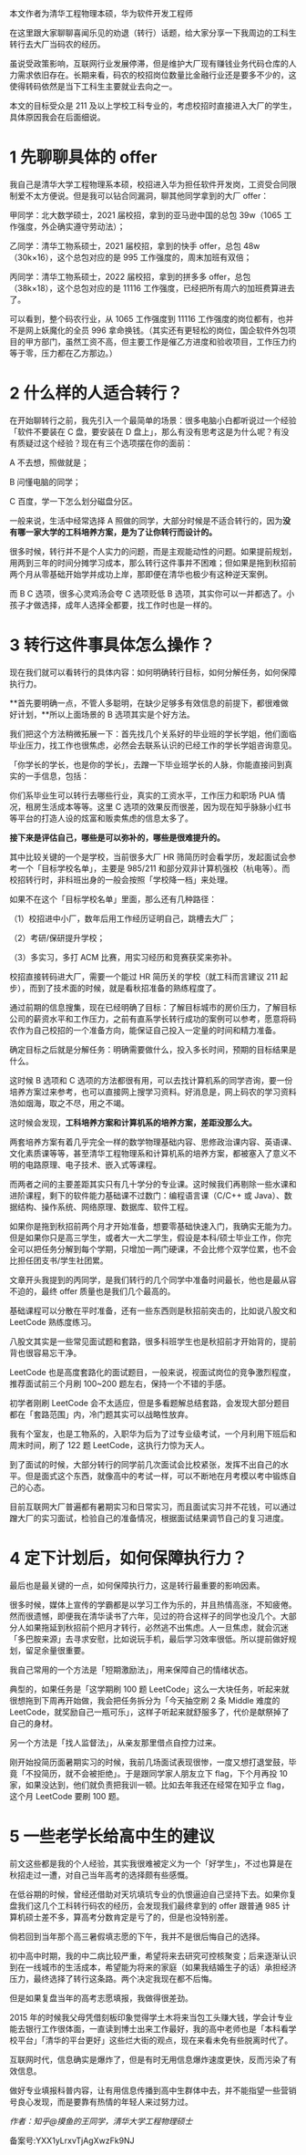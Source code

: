 本文作者为清华工程物理本硕，华为软件开发工程师

在这里跟大家聊聊喜闻乐见的劝退（转行）话题，给大家分享一下我周边的工科生转行去大厂当码农的经历。

虽说受政策影响，互联网行业发展停滞，但是维护大厂现有赚钱业务代码仓库的人力需求依旧存在。长期来看，码农的校招岗位数量比金融行业还是要多不少的，这使得转码依然是当下工科生主要就业去向之一。

本文的目标受众是 211 及以上学校工科专业的，考虑校招时直接进入大厂的学生，具体原因我会在后面细说。

# 1 先聊聊具体的 offer

我自己是清华大学工程物理系本硕，校招进入华为担任软件开发岗，工资受合同限制爱不太方便说。但是我可以钻合同漏洞，聊其他同学拿到的大厂 offer：

甲同学：北大数学硕士，2021 届校招，拿到的亚马逊中国的总包 39w（1065 工作强度，外企确实遵守劳动法）； 

乙同学：清华工物系硕士，2021 届校招，拿到的快手 offer，总包 48w（30k×16），这个总包对应的是 995 工作强度的，周末加班有双倍；

丙同学：清华工物系硕士，2022 届校招，拿到的拼多多 offer，总包（38k×18），这个总包对应的是 11116 工作强度，已经把所有周六的加班费算进去了。

可以看到，整个码农行业，从 1065 工作强度到 11116 工作强度的岗位都有，也并不是网上妖魔化的全员 996 拿命换钱。（其实还有更轻松的岗位，国企软件外包项目的甲方部门，虽然工资不高，但主要工作是催乙方进度和验收项目，工作压力约等于零，压力都在乙方那边。）

# 2 什么样的人适合转行？

在开始聊转行之前，我先引入一个最简单的场景：很多电脑小白都听说过一个经验「软件不要装在 C 盘，要安装在 D 盘上」，那么有没有思考这是为什么呢？有没有质疑过这个经验？现在有三个选项摆在你的面前：

A 不去想，照做就是；

B 问懂电脑的同学；

C 百度，学一下怎么划分磁盘分区。

一般来说，生活中经常选择 A 照做的同学，大部分时候是不适合转行的，因为**没有哪一家大学的工科培养方案，是为了让你转行而设计的。**

很多时候，转行并不是个人实力的问题，而是主观能动性的问题。如果提前规划，用两到三年的时间分摊学习成本，那么转行这件事并不困难；但如果是拖到秋招前两个月从零基础开始学并成功上岸，那即便在清华也极少有这种逆天案例。

而 B C 选项，很多心灵鸡汤会夸 C 选项贬低 B 选项，其实你可以一并都选了。小孩子才做选择，成年人选择全都要，找工作时也是一样的。

# 3 转行这件事具体怎么操作？

现在我们就可以看转行的具体内容：如何明确转行目标，如何分解任务，如何保障执行力。

**首先要明确一点，不管人多聪明，在缺少足够多有效信息的前提下，都很难做好计划，**所以上面场景的 B 选项其实是个好方法。

我们把这个方法稍微拓展一下：首先找几个关系好的毕业班的学长学姐，他们面临毕业压力，找工作也很焦虑，必然会去联系认识的已经工作的学长学姐咨询意见。

「你学长的学长，也是你的学长」，去蹭一下毕业班学长的人脉，你能直接问到真实的一手信息，包括：

你们系毕业生可以转行去哪些行业，真实的工资水平，工作压力和职场 PUA 情况，租房生活成本等等。这里 C 选项的效果反而很差，因为现在知乎脉脉小红书等平台的打造人设的炫富和贩卖焦虑的信息太多了。

**接下来是评估自己，哪些是可以弥补的，哪些是很难提升的。**

其中比较关键的一个是学校，当前很多大厂 HR 筛简历时会看学历，发起面试会参考一个「目标学校名单」，主要是 985/211 和部分双非计算机强校（杭电等）。而校招转行时，非科班出身的一般会按照「学校降一档」来处理。

如果不在这个「目标学校名单」里面，那么还有几种路径：

（1）校招进中小厂，数年后用工作经历证明自己，跳槽去大厂；

（2）考研/保研提升学校；

（3）多实习，多打 ACM 比赛，用实习经历和竞赛获奖来弥补。

校招直接转码进大厂，需要一个能过 HR 简历关的学校（就工科而言建议 211 起步），而到了技术面的时候，就是看秋招准备的熟练程度了。

通过前期的信息搜集，现在已经明确了目标：了解目标城市的房价压力，了解目标公司的薪资水平和工作压力，之前有直系学长转行成功的案例可以参考，愿意将码农作为自己校招的一个准备方向，能保证自己投入一定量的时间和精力准备。

确定目标之后就是分解任务：明确需要做什么，投入多长时间，预期的目标结果是什么。

这时候 B 选项和 C 选项的方法都很有用，可以去找计算机系的同学咨询，要一份培养方案过来参考，也可以直接网上搜学习资料。好消息是，网上码农的学习资料浩如烟海，取之不尽，用之不竭。

这时候会发现，**工科培养方案和计算机系的培养方案，差距没那么大。**

两套培养方案有着几乎完全一样的数学物理基础内容、思修政治课内容、英语课、文化素质课等等，甚至清华工程物理系和计算机系的培养方案，都被塞入了意义不明的电路原理、电子技术、嵌入式等课程。

而两者之间的主要差距其实只有几十学分的专业课。这时候我们再剔除一些水课和进阶课程，剩下的软件能力基础课不过数门：编程语言课（C/C++ 或 Java）、数据结构、操作系统、网络原理、数据库、软件工程。

如果你是拖到秋招前两个月才开始准备，想要零基础快速入门，我确实无能为力。但是如果你只是高三学生，或者大一大二学生，假设是本科/硕士毕业工作，你完全可以把任务分解到每个学期，只增加一两门硬课，不会比修个双学位累，也不会比担任团支书/学生社团累。

文章开头我提到的丙同学，是我们转行的几个同学中准备时间最长，他也是最从容不迫的，最终 offer 质量也是我们几个最高的。

基础课程可以分散在平时准备，还有一些东西则是秋招前突击的，比如说八股文和 LeetCode 熟练度练习。

八股文其实是一些常见面试题和套路，很多科班学生也是秋招前才开始背的，提前背也很容易忘干净。

LeetCode 也是高度套路化的面试题目，一般来说，视面试岗位的竞争激烈程度，推荐面试前三个月刷 100\~200 题左右，保持一个不错的手感。

初学者刚刷 LeetCode 会不太适应，但是多看题解总结套路，会发现大部分题目都在「套路范围」内，冷门题其实可以战略性放弃。

我有个室友，也是工物系的，入职华为后为了过专业级考试，一个月利用下班后和周末时间，刷了 122 题 LeetCode，这执行力惊为天人。

到了面试的时候，大部分转行的同学前几次面试会比校紧张，发挥不出自己的水平。但是面式这个东西，就像高中的考试一样，可以不断地在月考模以考中锻炼自己的心态。

目前互联网大厂普遍都有暑期实习和日常实习，而且面试实习并不花钱，可以通过蹭大厂的实习面试，检验自己的准备情况，根据面试结果调节自己的复习进度。

# 4 定下计划后，如何保障执行力？

最后也是最关键的一点，如何保障执行力，这是转行最重要的影响因素。

很多时候，媒体上宣传的学霸都是以学习工作为乐的，并且热情高涨，不知疲倦。然而很遗憾，即便我在清华读书了六年，见过的符合这样子的同学也没几个。大部分人如果拖延到秋招前个把月才转行，必然逃不出焦虑。人一旦焦虑，就会沉迷「多巴胺来源」去寻求安慰，比如说玩手机，最后学习效率很低。所以提前做好规划，留足余量很重要。

我自己常用的一个方法是「短期激励法」，用来保障自己的情绪状态。

典型的，如果任务是「这学期刷 100 题 LeetCode」这么一大块任务，听起来就很想拖到下周再开始做，我会把任务拆分为「今天抽空刷 2 条 Middle 难度的 LeetCode，就奖励自己一瓶可乐」，这样子听起来就舒服多了，代价是献祭掉了自己的身材。

另一个方法是「找人监督法」，从亲友那里借点自控力过来。

刚开始投简历面暑期实习的时候，我前几场面试表现很惨，一度又想打退堂鼓，毕竟「不投简历，就不会被拒绝」。于是跟同学家人朋友立下 flag，下个月再投 10 家，如果没达到，他们就负责把我训一顿。比如去年我还在经常在知乎立 flag，这个月 LeetCode 要刷 100 题。

# 5 一些老学长给高中生的建议

前文这些都是我的个人经验，其实我很难被定义为一个「好学生」，不过也算是在秋招走过一遭，对自己当年高考的选择颇有些感慨。

在低谷期的时候，曾经还借助对天坑填坑专业的仇恨逼迫自己坚持下去。如果你复盘我们这几个工科转行码农的经历，会发现我们最终拿到的 offer 跟普通 985 计算机硕士差不多，算高考分数肯定是亏了的，但是也没特别差。

倘若回到当年那个高三暑假填志愿的下午，我并不是很后悔自己的选择。

初中高中时期，我的中二病比较严重，希望将来去研究可控核聚变；后来逐渐认识到在一线城市的生活成本，希望能为将来的家庭（如果我结婚生子的话）承担经济压力，最终选择了转行这条路。两个决定我现在都不后悔。

但是如果复盘当年的高考志愿填报，我做得很差劲。

2015 年的时候我父母凭借刻板印象觉得学土木将来当包工头赚大钱，学会计专业能去银行工作很体面，一直读到博士出来工作最好，我的高中老师也是「本科看学校平台」「清华的平台更好」这些烂大街的观点，现在来看未免有些脱离时代了。

互联网时代，信息确实是爆炸了，但是有时无用信息爆炸速度更快，反而污染了有效信息。

做好专业填报科普内容，让有用信息传播到高中生群体中去，并不能指望一些营销号良心发现，而是要靠有热情的年轻人来过努力过。

_作者：知乎\@摸鱼的王同学，清华大学工程物理硕士_

备案号:YXX1yLrxvTjAgXwzFk9NJ